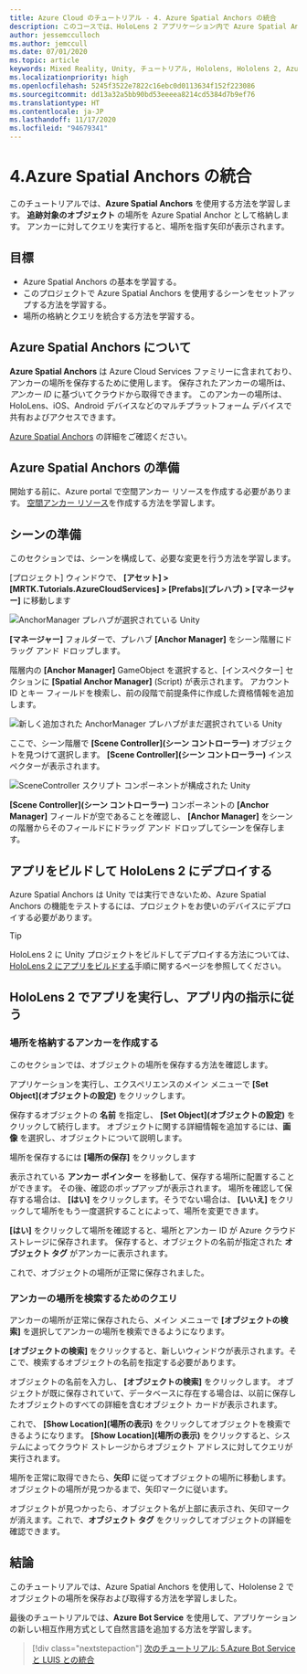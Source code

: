 ```yaml
---
title: Azure Cloud のチュートリアル - 4. Azure Spatial Anchors の統合
description: このコースでは、HoloLens 2 アプリケーション内で Azure Spatial Anchors を実装する方法を学習します。
author: jessemcculloch
ms.author: jemccull
ms.date: 07/01/2020
ms.topic: article
keywords: Mixed Reality, Unity, チュートリアル, Hololens, Hololens 2, Azure Spatial Anchors, Azure クラウド サービス, Azure Custom Vision, Windows 10
ms.localizationpriority: high
ms.openlocfilehash: 5245f3522e7822c16ebc0d0113634f152f223086
ms.sourcegitcommit: dd13a32a5bb90bd53eeeea8214cd5384d7b9ef76
ms.translationtype: HT
ms.contentlocale: ja-JP
ms.lasthandoff: 11/17/2020
ms.locfileid: "94679341"
---
```

# <a name="4-integrating-azure-spatial-anchors"></a>4.Azure Spatial Anchors の統合

このチュートリアルでは、**Azure Spatial Anchors** を使用する方法を学習します。 **追跡対象のオブジェクト** の場所を Azure Spatial Anchor として格納します。 アンカーに対してクエリを実行すると、場所を指す矢印が表示されます。

## <a name="objectives"></a>目標

* Azure Spatial Anchors の基本を学習する。
* このプロジェクトで Azure Spatial Anchors を使用するシーンをセットアップする方法を学習する。
* 場所の格納とクエリを統合する方法を学習する。

## <a name="understanding-azure-spatial-anchors"></a>Azure Spatial Anchors について

 **Azure Spatial Anchors** は Azure Cloud Services ファミリーに含まれており、アンカーの場所を保存するために使用します。 保存されたアンカーの場所は、*アンカー ID* に基づいてクラウドから取得できます。 このアンカーの場所は、HoloLens、iOS、Android デバイスなどのマルチプラットフォーム デバイスで共有およびアクセスできます。

[Azure Spatial Anchors](https://docs.microsoft.com/azure/spatial-anchors/overview) の詳細をご確認ください。

## <a name="preparing-azure-spatial-anchors"></a>Azure Spatial Anchors の準備

開始する前に、Azure portal で空間アンカー リソースを作成する必要があります。
[空間アンカー リソース](https://docs.microsoft.com/azure/spatial-anchors/quickstarts/get-started-hololens#create-a-spatial-anchors-resource)を作成する方法を学習します。

## <a name="preparing-the-scene"></a>シーンの準備

このセクションでは、シーンを構成して、必要な変更を行う方法を学習します。

[プロジェクト] ウィンドウで、 **[アセット] > [MRTK.Tutorials.AzureCloudServices] > [Prefabs]\(プレハブ\) > [マネージャー]** に移動します

![AnchorManager プレハブが選択されている Unity](images/mr-learning-azure/tutorial4-section1-step1-1.png)

**[マネージャー]** フォルダーで、プレハブ **[Anchor Manager]** をシーン階層にドラッグ アンド ドロップします。

階層内の **[Anchor Manager]** GameObject を選択すると、[インスペクター] セクションに **[Spatial Anchor Manager]** (Script) が表示されます。 アカウント ID とキー フィールドを検索し、前の段階で前提条件に作成した資格情報を追加します。

![新しく追加された AnchorManager プレハブがまだ選択されている Unity](images/mr-learning-azure/tutorial4-section1-step2-1.png)

ここで、シーン階層で **[Scene Controller]\(シーン コントローラー\)** オブジェクトを見つけて選択します。 **[Scene Controller]\(シーン コントローラー\)** インスペクターが表示されます。

![SceneController スクリプト コンポーネントが構成された Unity](images/mr-learning-azure/tutorial4-section1-step3-1.png)

**[Scene Controller]\(シーン コントローラー\)** コンポーネントの **[Anchor Manager]** フィールドが空であることを確認し、 **[Anchor Manager]** をシーンの階層からそのフィールドにドラッグ アンド ドロップしてシーンを保存します。

## <a name="build-and-deploy-the-app-to-your-hololens-2"></a>アプリをビルドして HoloLens 2 にデプロイする

Azure Spatial Anchors は Unity では実行できないため、Azure Spatial Anchors の機能をテストするには、プロジェクトをお使いのデバイスにデプロイする必要があります。

> [!TIP]
> HoloLens 2 に Unity プロジェクトをビルドしてデプロイする方法については、[HoloLens 2 にアプリをビルドする](mr-learning-base-02.md#building-your-application-to-your-hololens-2)手順に関するページを参照してください。

## <a name="run-the-app-on-your-hololens-2-and-follow-the-in-app-instructions"></a>HoloLens 2 でアプリを実行し、アプリ内の指示に従う

### <a name="create-an-anchor-to-store-a-location"></a>場所を格納するアンカーを作成する

このセクションでは、オブジェクトの場所を保存する方法を確認します。

アプリケーションを実行し、エクスペリエンスのメイン メニューで **[Set Object]\(オブジェクトの設定\)** をクリックします。

保存するオブジェクトの **名前** を指定し、 **[Set Object]\(オブジェクトの設定\)** をクリックして続行します。 オブジェクトに関する詳細情報を追加するには、**画像** を選択し、オブジェクトについて説明します。

場所を保存するには **[場所の保存]** をクリックします

表示されている **アンカー ポインター** を移動して、保存する場所に配置することができます。 その後、確認のポップアップが表示されます。 場所を確認して保存する場合は、 **[はい]** をクリックします。そうでない場合は、 **[いいえ]** をクリックして場所をもう一度選択することによって、場所を変更できます。

**[はい]** をクリックして場所を確認すると、場所とアンカー ID が Azure クラウド ストレージに保存されます。 保存すると、オブジェクトの名前が指定された **オブジェクト タグ** がアンカーに表示されます。

これで、オブジェクトの場所が正常に保存されました。

### <a name="query-for-finding-an-anchor-location"></a>アンカーの場所を検索するためのクエリ

アンカーの場所が正常に保存されたら、メイン メニューで **[オブジェクトの検索]** を選択してアンカーの場所を検索できるようになります。

**[オブジェクトの検索]** をクリックすると、新しいウィンドウが表示されます。そこで、検索するオブジェクトの名前を指定する必要があります。

オブジェクトの名前を入力し、 **[オブジェクトの検索]** をクリックします。 オブジェクトが既に保存されていて、データベースに存在する場合は、以前に保存したオブジェクトのすべての詳細を含むオブジェクト カードが表示されます。

これで、 **[Show Location]\(場所の表示\)** をクリックしてオブジェクトを検索できるようになります。 **[Show Location]\(場所の表示\)** をクリックすると、システムによってクラウド ストレージからオブジェクト アドレスに対してクエリが実行されます。

場所を正常に取得できたら、**矢印** に従ってオブジェクトの場所に移動します。 オブジェクトの場所が見つかるまで、矢印マークに従います。

オブジェクトが見つかったら、オブジェクト名が上部に表示され、矢印マークが消えます。これで、**オブジェクト タグ** をクリックしてオブジェクトの詳細を確認できます。

## <a name="congratulations"></a>結論

このチュートリアルでは、Azure Spatial Anchors を使用して、Hololense 2 でオブジェクトの場所を保存および取得する方法を学習しました。

最後のチュートリアルでは、**Azure Bot Service** を使用して、アプリケーションの新しい相互作用方式として自然言語を追加する方法を学習します。

> [!div class="nextstepaction"]
> [次のチュートリアル: 5.Azure Bot Service と LUIS との統合](mr-learning-azure-05.md)

